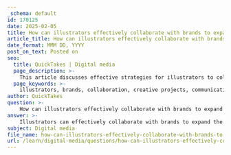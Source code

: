 ```yaml
---
_schema: default
id: 170125
date: 2025-02-05
title: How can illustrators effectively collaborate with brands to expand the scope of their projects?
article_title: How can illustrators effectively collaborate with brands to expand the scope of their projects?
date_format: MMM DD, YYYY
post_on_text: Posted on
seo:
  title: QuickTakes | Digital media
  page_description: >-
    This article discusses effective strategies for illustrators to collaborate with brands, including setting clear goals, fostering open communication, leveraging unique artistic styles, and using digital platforms to enhance project outcomes.
  page_keywords: >-
    illustrators, brands, collaboration, creative projects, communication, storytelling, innovative ideas, digital platforms, networking, independent artists, authenticity, cultural relevance
author: QuickTakes
question: >-
    How can illustrators effectively collaborate with brands to expand the scope of their projects?
answer: >-
    Illustrators can effectively collaborate with brands to expand the scope of their projects by following several key strategies:\n\n1. **Establish Clear Goals**: Before entering a collaboration, both the illustrator and the brand should define their objectives. This includes understanding what each party hopes to achieve, whether it's increasing brand visibility, reaching new audiences, or enhancing product appeal. Clear goals help in aligning efforts and measuring success.\n\n2. **Strong Communication**: Open and ongoing communication is vital throughout the collaboration process. This ensures that both parties are on the same page regarding expectations, timelines, and creative direction. Regular check-ins can help address any concerns and keep the project on track.\n\n3. **Leverage Unique Narratives**: Collaborations can benefit from the unique stories and artistic styles that illustrators bring. Brands can use these narratives to enhance their storytelling and marketing campaigns, creating a more engaging experience for consumers. This approach not only enriches the brand's identity but also resonates with audiences on a deeper level.\n\n4. **Innovative Concepts**: Both illustrators and brands should be open to exploring innovative ideas that push creative boundaries. This could involve experimenting with new styles, formats, or mediums that can captivate the target audience. For instance, a clothing brand might collaborate with an illustrator to create a limited-edition apparel line that reflects both the brand's aesthetic and the illustrator's artistic vision.\n\n5. **Cultural Relevance and Authenticity**: Collaborations should resonate with the audience and reflect cultural trends. Brands that partner with illustrators who have a genuine connection to their work can create more authentic and relatable products. This authenticity can enhance consumer trust and loyalty.\n\n6. **Utilize Digital Platforms**: In today's digital age, illustrators can showcase their work through curated online portfolios and social media. This visibility can attract brands looking for fresh talent. Additionally, brands can leverage digital marketing strategies to promote collaborative projects, reaching wider audiences.\n\n7. **Networking and Building Relationships**: Illustrators should actively network within the industry to build relationships with brand representatives and other creatives. Attending industry events, participating in online forums, and engaging with brands on social media can open doors to potential collaborations.\n\n8. **Support Independent Artists**: Brands that prioritize collaborations with independent artists not only enhance their visual appeal but also contribute to the artistic community. This can create a positive brand image and foster goodwill among consumers who value supporting local and independent creators.\n\n9. **Learn from Each Other**: Collaborations provide an opportunity for both illustrators and brands to learn from one another. This exchange of knowledge can lead to improved skills, insights into market trends, and innovative approaches to design and marketing.\n\nBy implementing these strategies, illustrators can effectively collaborate with brands, leading to successful projects that expand their creative horizons and enhance brand engagement.
subject: Digital media
file_name: how-can-illustrators-effectively-collaborate-with-brands-to-expand-the-scope-of-their-projects.md
url: /learn/digital-media/questions/how-can-illustrators-effectively-collaborate-with-brands-to-expand-the-scope-of-their-projects
---
```


&nbsp;